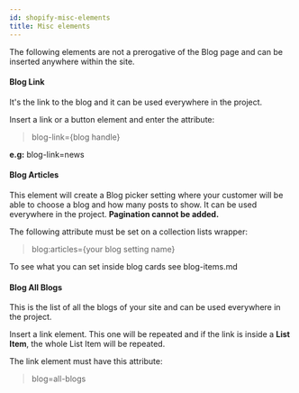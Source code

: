 ```yaml
---
id: shopify-misc-elements
title: Misc elements
---
```


The following elements are not a prerogative of the Blog page and can be inserted anywhere within the site.

#### Blog Link

It's the link to the blog and it can be used everywhere in the project.

Insert a link or a button element and enter the attribute:

> blog-link={blog handle}

**e.g:** blog-link=news


#### Blog Articles

This element will create a Blog picker setting where your customer will be able to choose a blog and how many posts to show.
It can be used everywhere in the project. **Pagination cannot be added.**

The following attribute must be set on a collection lists wrapper:

> blog:articles={your blog setting name}

To see what you can set inside blog cards see blog-items.md


#### Blog All Blogs

This is the list of all the blogs of your site and can be used everywhere in the project.

Insert a link element. This one will be repeated and if the link is inside a **List Item**, the whole List Item will be repeated.

The link element must have this attribute: 

> blog=all-blogs